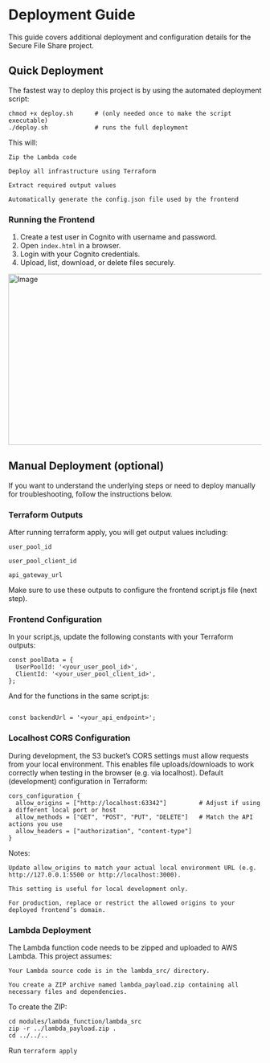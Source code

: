 
# Deployment Guide

This guide covers additional deployment and configuration details for the Secure File Share project.

## **Quick Deployment**

The fastest way to deploy this project is by using the automated deployment script:

```commandline
chmod +x deploy.sh      # (only needed once to make the script executable)
./deploy.sh             # runs the full deployment
```

This will:

    Zip the Lambda code

    Deploy all infrastructure using Terraform

    Extract required output values

    Automatically generate the config.json file used by the frontend

### Running the Frontend

1. Create a test user in Cognito with username and password.
2. Open `index.html` in a browser.
2. Login with your Cognito credentials.
3. Upload, list, download, or delete files securely.

<img width="591" height="341" alt="Image" src="https://github.com/user-attachments/assets/e5c562a3-07d7-486f-bfa3-ce4f719b954f" />


## **Manual Deployment** (optional)

If you want to understand the underlying steps or need to deploy manually for troubleshooting, follow the instructions below.

### Terraform Outputs

After running terraform apply, you will get output values including:

    user_pool_id

    user_pool_client_id

    api_gateway_url

Make sure to use these outputs to configure the frontend script.js file (next step).

### Frontend Configuration

In your script.js, update the following constants with your Terraform outputs:

```
const poolData = {
  UserPoolId: '<your_user_pool_id>',
  ClientId: '<your_user_pool_client_id>',
};

```

And for the functions in the same script.js:

```

const backendUrl = '<your_api_endpoint>';

```
### Localhost CORS Configuration

During development, the S3 bucket’s CORS settings must allow requests from your local environment. This enables file uploads/downloads to work correctly when testing in the browser (e.g. via localhost).
Default (development) configuration in Terraform:

```
cors_configuration {
  allow_origins = ["http://localhost:63342"]         # Adjust if using a different local port or host
  allow_methods = ["GET", "POST", "PUT", "DELETE"]   # Match the API actions you use
  allow_headers = ["authorization", "content-type"]
}
```

Notes:

    Update allow_origins to match your actual local environment URL (e.g. http://127.0.0.1:5500 or http://localhost:3000).

    This setting is useful for local development only.

    For production, replace or restrict the allowed origins to your deployed frontend’s domain.

### Lambda Deployment

The Lambda function code needs to be zipped and uploaded to AWS Lambda. This project assumes:

    Your Lambda source code is in the lambda_src/ directory.

    You create a ZIP archive named lambda_payload.zip containing all necessary files and dependencies.

To create the ZIP:

```
cd modules/lambda_function/lambda_src
zip -r ../lambda_payload.zip .
cd ../../..
```

Run ```terraform apply```
